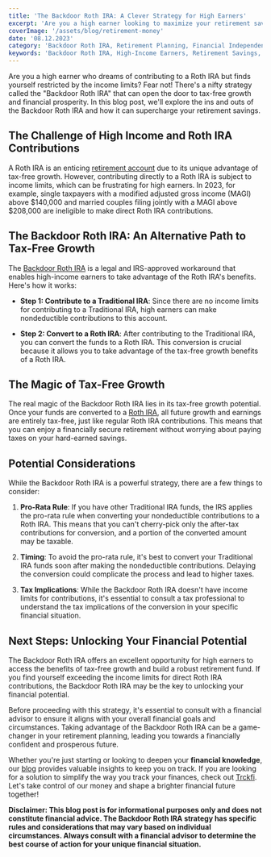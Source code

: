 ```yaml
---
title: 'The Backdoor Roth IRA: A Clever Strategy for High Earners'
excerpt: 'Are you a high earner looking to maximize your retirement savings with a tax-efficient strategy? The Backdoor Roth IRA might be the perfect solution! This blog post explores the ins and outs of the Backdoor Roth IRA and how it can benefit individuals who exceed the income limits for direct Roth IRA contributions. Discover the power of tax-free growth and learn how to unlock this nifty backdoor to secure a brighter financial future.'
coverImage: '/assets/blog/retirement-money'
date: '08.12.2023'
category: 'Backdoor Roth IRA, Retirement Planning, Financial Independence'
keywords: 'Backdoor Roth IRA, High-Income Earners, Retirement Savings, Tax-Free Growth, Roth IRA Conversion, Retirement Planning, Investment Strategy, Financial Future, Tax-Efficient Strategy, Backdoor Contribution, Retirement Account, Financial Independence'
---
```


Are you a high earner who dreams of contributing to a Roth IRA but finds yourself restricted by the income limits? Fear not! There's a nifty strategy called the "Backdoor Roth IRA" that can open the door to tax-free growth and financial prosperity. In this blog post, we'll explore the ins and outs of the Backdoor Roth IRA and how it can supercharge your retirement savings.

## **The Challenge of High Income and Roth IRA Contributions**
A Roth IRA is an enticing [retirement account](/blog/retirement-planning-understanding-iras-and-401ks) due to its unique advantage of tax-free growth. However, contributing directly to a Roth IRA is subject to income limits, which can be frustrating for high earners. In 2023, for example, single taxpayers with a modified adjusted gross income (MAGI) above $140,000 and married couples filing jointly with a MAGI above $208,000 are ineligible to make direct Roth IRA contributions.

## **The Backdoor Roth IRA: An Alternative Path to Tax-Free Growth**
The [Backdoor Roth IRA](/blog/the-backdoor-roth-ira) is a legal and IRS-approved workaround that enables high-income earners to take advantage of the Roth IRA's benefits. Here's how it works:

* **Step 1: Contribute to a Traditional IRA**: Since there are no income limits for contributing to a Traditional IRA, high earners can make nondeductible contributions to this account.

* **Step 2: Convert to a Roth IRA**: After contributing to the Traditional IRA, you can convert the funds to a Roth IRA. This conversion is crucial because it allows you to take advantage of the tax-free growth benefits of a Roth IRA.

## **The Magic of Tax-Free Growth**
The real magic of the Backdoor Roth IRA lies in its tax-free growth potential. Once your funds are converted to a [Roth IRA](/blog/what-is-the-roth-IRA-avantage-2023), all future growth and earnings are entirely tax-free, just like regular Roth IRA contributions. This means that you can enjoy a financially secure retirement without worrying about paying taxes on your hard-earned savings.

## **Potential Considerations**
While the Backdoor Roth IRA is a powerful strategy, there are a few things to consider:

1. **Pro-Rata Rule**: If you have other Traditional IRA funds, the IRS applies the pro-rata rule when converting your nondeductible contributions to a Roth IRA. This means that you can't cherry-pick only the after-tax contributions for conversion, and a portion of the converted amount may be taxable.

2. **Timing**: To avoid the pro-rata rule, it's best to convert your Traditional IRA funds soon after making the nondeductible contributions. Delaying the conversion could complicate the process and lead to higher taxes.

3. **Tax Implications**: While the Backdoor Roth IRA doesn't have income limits for contributions, it's essential to consult a tax professional to understand the tax implications of the conversion in your specific financial situation.

## **Next Steps: Unlocking Your Financial Potential**
The Backdoor Roth IRA offers an excellent opportunity for high earners to access the benefits of tax-free growth and build a robust retirement fund. If you find yourself exceeding the income limits for direct Roth IRA contributions, the Backdoor Roth IRA may be the key to unlocking your financial potential.

Before proceeding with this strategy, it's essential to consult with a financial advisor to ensure it aligns with your overall financial goals and circumstances. Taking advantage of the Backdoor Roth IRA can be a game-changer in your retirement planning, leading you towards a financially confident and prosperous future.

Whether you're just starting or looking to deepen your **financial knowledge**, our [blog](/blog) provides valuable insights to keep you on track. If you are looking for a solution to simplify the way you track your finances, check out [Trckfi](/). Let's take control of our money and shape a brighter financial future together!

**Disclaimer: This blog post is for informational purposes only and does not constitute financial advice. The Backdoor Roth IRA strategy has specific rules and considerations that may vary based on individual circumstances. Always consult with a financial advisor to determine the best course of action for your unique financial situation.**